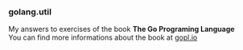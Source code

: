 ### golang.util

My answers to exercises of the book **The Go Programing Language**  
You can find more informations about the book at [gopl.io](www.gopl.io)